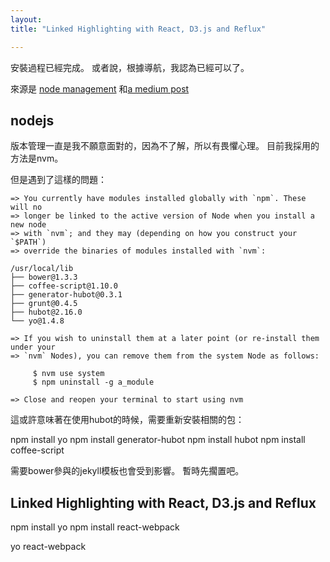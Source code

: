```yaml
---
layout: 
title: "Linked Highlighting with React, D3.js and Reflux"

---
```



安裝過程已經完成。
或者說，根據導航，我認為已經可以了。

來源是
[node management](https://github.com/creationix/nvm)
和[a medium post](https://medium.com/@pbesh/linked-highlighting-with-react-d3-js-and-reflux-16e9c0b2210b#.7bv0s7yrc)

## nodejs
版本管理一直是我不願意面對的，因為不了解，所以有畏懼心理。
目前我採用的方法是nvm。

但是遇到了這樣的問題：

    => You currently have modules installed globally with `npm`. These will no
    => longer be linked to the active version of Node when you install a new node
    => with `nvm`; and they may (depending on how you construct your `$PATH`)
    => override the binaries of modules installed with `nvm`:

    /usr/local/lib
    ├── bower@1.3.3
    ├── coffee-script@1.10.0
    ├── generator-hubot@0.3.1
    ├── grunt@0.4.5
    ├── hubot@2.16.0
    └── yo@1.4.8

    => If you wish to uninstall them at a later point (or re-install them under your
    => `nvm` Nodes), you can remove them from the system Node as follows:

         $ nvm use system
         $ npm uninstall -g a_module

    => Close and reopen your terminal to start using nvm

這或許意味著在使用hubot的時候，需要重新安裝相關的包：

npm install yo
npm install generator-hubot
npm install hubot
npm install coffee-script

需要bower參與的jekyll模板也會受到影響。
暫時先擱置吧。

## Linked Highlighting with React, D3.js and Reflux


npm install yo
npm install react-webpack

yo react-webpack
